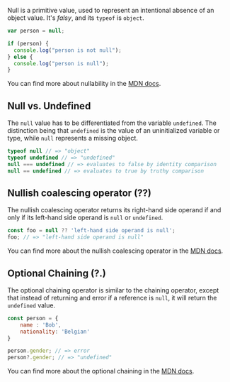 Null is a primitive value, used to represent an intentional absence of an object value. It's _falsy_, and its `typeof` is `object`.

```javascript
var person = null;

if (person) {
  console.log("person is not null");
} else {
  console.log("person is null");
}
```

You can find more about nullability in the [MDN docs][mdn docs].

## Null vs. Undefined

The `null` value has to be differentiated from the variable `undefined`. The distinction being that `undefined` is the
value of an uninitialized variable or type, while `null` represents a missing object.

```javascript
typeof null // => "object"
typeof undefined // => "undefined"
null === undefined // => evaluates to false by identity comparison
null == undefined // => evaluates to true by truthy comparison
```

## Nullish coalescing operator (??)

The nullish coalescing operator returns its right-hand side operand if and only if its left-hand side operand is `null`
or `undefined`.

```javascript
const foo = null ?? 'left-hand side operand is null';
foo; // => "left-hand side operand is null"
```

You can find more about the nullish coalescing operator in the [MDN docs][nullish coalescing].

## Optional Chaining (?.)

The optional chaining operator is similar to the chaining operator, except that instead of returning and error if a
reference is `null`, it will return the `undefined` value.

```javascript
const person = {
    name : 'Bob',
    nationality: 'Belgian'
}

person.gender; // => error
person?.gender; // => "undefined"
```

You can find more about the optional chaining in the [MDN docs][optional chaining].

[optional chaining]: https://developer.mozilla.org/en-US/docs/Web/JavaScript/Reference/Operators/Optional_chaining
[nullish coalescing]: https://developer.mozilla.org/en-US/docs/Web/JavaScript/Reference/Operators/Nullish_coalescing_operator
[mdn docs]: https://developer.mozilla.org/en-US/docs/Web/JavaScript/Reference/Global_Objects/null
